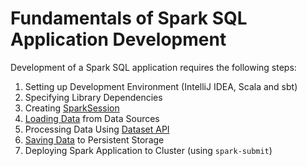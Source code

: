 # Fundamentals of Spark SQL Application Development

Development of a Spark SQL application requires the following steps:

1. Setting up Development Environment (IntelliJ IDEA, Scala and sbt)
1. Specifying Library Dependencies
1. Creating [SparkSession](spark-sql-SparkSession.md)
1. [Loading Data](DataFrameReader.md) from Data Sources
1. Processing Data Using [Dataset API](spark-sql-dataset-operators.md)
1. [Saving Data](spark-sql-DataFrameWriter.md) to Persistent Storage
1. Deploying Spark Application to Cluster (using `spark-submit`)
